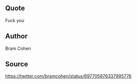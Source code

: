 ## Quote
Fuck you
## Author
Bram Cohen  
## Source
https://twitter.com/bramcohen/status/697705876337995776
